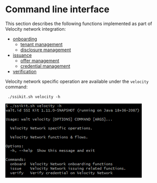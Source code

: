 # Command line interface

This section describes the following functions implemented as part of Velocity network integration:
* [onboarding](./onboarding.md)
    * [tenant management](./onboarding.md#tenant-management)
    * [disclosure management](./onboarding.md#disclosure-management)
* [issuance](./issuance.md)
    * [offer management](./issuance.md#offer-management)
    * [credential management](./issuance.md#credential-management)
* [verification](./verification.md)

Velocity network specific operation are available under the `velocity` command:  
```
 ./ssikit.sh velocity -h
```

![velocity-command](./assets/velocity-cmd.png)